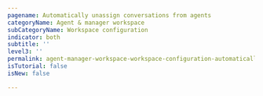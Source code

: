 ```yaml
---
pagename: Automatically unassign conversations from agents
categoryName: Agent & manager workspace
subCategoryName: Workspace configuration
indicator: both
subtitle: ''
level3: ''
permalink: agent-manager-workspace-workspace-configuration-automatically-unassign-conversations-from-agents.html
isTutorial: false
isNew: false

---
```


